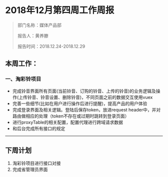 # 2018年12月第四周工作周报

> 部门名称：媒体产品部
>
> 报告人：黄养滕
>
> 报告时间：2018.12.24-2018.12.29

## 本周工作：

### 一、淘彩铃项目

- 完成铃音界面所有页面(当前铃音、订购的铃音、上传的铃音)的业务逻辑及操作(上传铃音、铃音设置、删除铃音)，不同页面之前的数据交互使用vuex
- 完善一些细节(比如在用户进行操作后进行提醒)，提高产品的用户体验
- 完成登录界面及相关逻辑。登陆后保存token，放进request header中，并对路由做相应的处理（token不存在或过期时跳转到登录页面）
- 进行proxyTable的相关配置，配置代理进行跨域请求数据
- 和后台完成所有接口的规定





------

## 下周计划

1. 淘彩铃项目进行接口对接
2. 完成省管理员界面